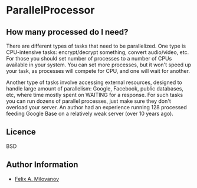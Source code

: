 ParallelProcessor
=================

How many processed do I need?
-----------------------------

There are different types of tasks that need to be parallelized. One type is
CPU-intensive tasks: encrypt/decrypt something, convert audio/video, etc. For
those you should set number of processes to a number of CPUs available in your
system. You can set more processes, but it won't speed up your task, as 
processes will compete for CPU, and one will wait for another.

Another type of tasks involve accessing external resources, designed to handle
large amount of parallelism: Google, Facebook, public databases, etc, where
time mostly spent on WAITING for a response. For such tasks you can run dozens 
of parallel processes, just make sure they don't overload your server. An 
author had an experience running 128 processed feeding Google Base on a 
relatively weak server (over 10 years ago). 

Licence
-------
BSD

Author Information
------------------

* [Felix A. Milovanov](https://github.com/fmilovanov)